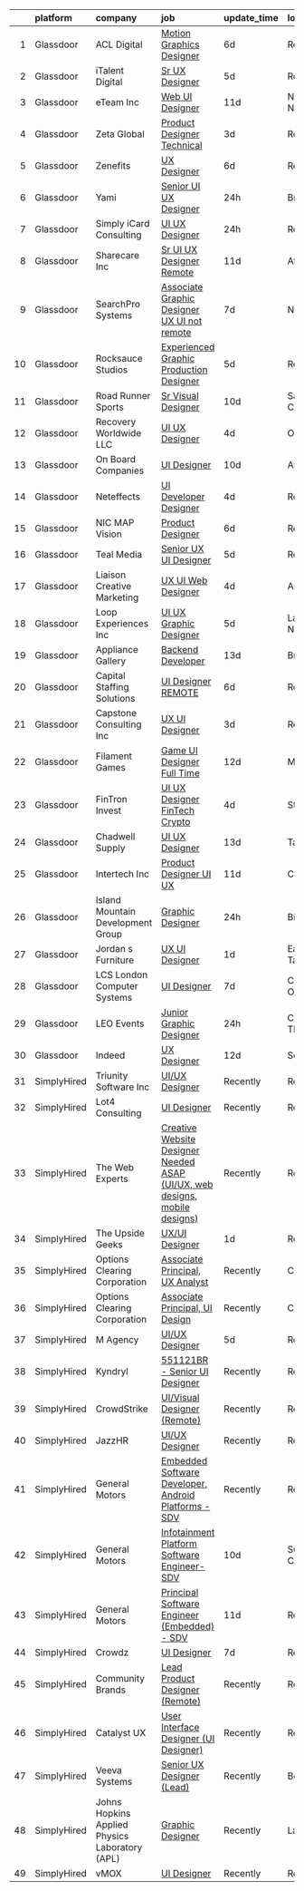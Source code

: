 

|    | platform    | company                                        | job                                                                                                                                                                                                                                                                                                                                                                                                                                                                                                                                                                                                                                                                                                                                                                                                                                                                                                                                                                                                                                                                                                                                                                                                                                                                                                                                                                                  | update_time   | location         |
|---:|:------------|:-----------------------------------------------|:-------------------------------------------------------------------------------------------------------------------------------------------------------------------------------------------------------------------------------------------------------------------------------------------------------------------------------------------------------------------------------------------------------------------------------------------------------------------------------------------------------------------------------------------------------------------------------------------------------------------------------------------------------------------------------------------------------------------------------------------------------------------------------------------------------------------------------------------------------------------------------------------------------------------------------------------------------------------------------------------------------------------------------------------------------------------------------------------------------------------------------------------------------------------------------------------------------------------------------------------------------------------------------------------------------------------------------------------------------------------------------------|:--------------|:-----------------|
|  1 | Glassdoor   | ACL Digital                                    | [Motion Graphics Designer](https://www.glassdoor.com/partner/jobListing.htm?pos=113&ao=1110586&s=58&guid=000001825d558790b3b451b1c546a2bb&src=GD_JOB_AD&t=SR&vt=w&ea=1&cs=1_567f3e0f&cb=1659423263026&jobListingId=1008030793461&cpc=9908D8D4413DBB8A&jrtk=3-0-1g9elb1tjkhpi801-1g9elb1u2im8o800-041d39cda1a5b432--6NYlbfkN0Aba5oU64R_O9Kj8y6RMdSSFXuPwn88DcWu9IRDlipDHjxHIIFB0atBqVJ04z1yB39EXaH3HfJd71xDSokcWTKmhcfxdbhRrzjNjs_IzDovLb9bsEsewfUfzaqhWbzToXK_90vEZ-34TCjbCctfbqdR3ugAMy21W9gB1cg5Q3DxaFfqvGujc1GFaoIRdc_9JLetw6da0Kj3rrBels5eX9Z2SUcY_kh7FbKJBLpIPPt3igUc_qV-w3Rhg339jBIgFjsgfa1ejLtLeL84Ubge8j0ywvvFlcD8xg1Jp2tsAcEf88A-qTyc7IvCqnzcthLnNH0iv93_Se_YBcb29wDRSWeeFoEYQBRZL0EVPYKrqSv4pwa5COOVWmKK_YJ_1rkOMsXKzFsCQNWHvVrccGv9zRSMxW6Hm0rz4q1HbCm1C1gquswf4aDNOgu60pQ4aciCh-BnTiVvgbrinDJnZ-W7VreXzCJzmgD54qnjKjF4BQDopieK0_1VDAdKlvtHC-TUGadV0ucQk2jhzg%3D%3D)                                                                                                                                                                                                                                                                                                                                                                                                                                                                                                      | 6d            | Remote           |
|  2 | Glassdoor   | iTalent Digital                                | [Sr  UX Designer](https://www.glassdoor.com/partner/jobListing.htm?pos=128&ao=1110586&s=58&guid=000001825d558790b3b451b1c546a2bb&src=GD_JOB_AD&t=SR&vt=w&ea=1&cs=1_079113b0&cb=1659423263028&jobListingId=1008033308291&cpc=334ABAF5D42DC775&jrtk=3-0-1g9elb1tjkhpi801-1g9elb1u2im8o800-636ba47d1905195e--6NYlbfkN0CeDSXwB7gU9Sbvj438_nxc8XYZ-GVbghdxoISwKgEPtArCJfTpwTaBrulYoaOhMc-7HhQPIwdkortNFVZa3Ak3WIUFU9uu2L7F6Edwwm1fx35GDgxQ0bBVEXUOti7xzOHf2wm8puwI-KlrsAg8g3DxkGu7eWtxJCgqibXpNe948IqLzk5XmeQzAqbeMFDnWfOR_74dUhvEs1rW908aAq2019v-SRvdlcNSymzxGPF7FaGrpaYpRdTTQD68w-TifuybAccHe8IZiGIIKol61Fv5Pi-HtO82sOe9qYcLvmkCLS3yQSe3kVoEncdEsQVLntl3n8dvgeEOI7lFy48VF3VYbV19Z_YHAQ_MRnCYH0bL5ZeZLRn_A-EPuPtolc_eVgao6O4H2DV6eWnIn_og-__C3QwE_B-iNkZC_pGeu_0XIgPsldj9QJzrzB_5AoR3T4jhWYWBRQX2zEbY-2libMVql4K9gDfZHRXwNTIMJ_N6TA%3D%3D)                                                                                                                                                                                                                                                                                                                                                                                                                                                                                                                                               | 5d            | Remote           |
|  3 | Glassdoor   | eTeam Inc                                      | [Web UI Designer](https://www.glassdoor.com/partner/jobListing.htm?pos=111&ao=1110586&s=58&guid=000001825d558790b3b451b1c546a2bb&src=GD_JOB_AD&t=SR&vt=w&ea=1&cs=1_aa963a22&cb=1659423263026&jobListingId=1008020023208&cpc=2CAED5C921A5F994&jrtk=3-0-1g9elb1tjkhpi801-1g9elb1u2im8o800-d507da8ce2d14b0f--6NYlbfkN0BrebvuryEatuNHUHZCAQUz0OnV0ltSPb-mADEOcHGVouHTChdV6l5pkFLEBsF1y4asfHrAXmwci0DSYwV7LC6i9HZjVrZrio0NR6_DNFW3m2zvz11CyJqzYtyZkGQGy3uLomb4EHs6_CLyiFD8urJ21zEmsyjRF5Ya1Kl_9YGyG1zuQ0mkwzLcar2GWunSFywhwlfHZ7oMb45f5VXB0kGbpNLczlqK3Ej1AdiQWM1pAHcW5CYZiROutOR98A1rASnCsTmVB_ecneJ7gqpZlMnleGYwNq1YYrx9__4gCbTcktCXK55PhKef-KfnJNQLS41Ufi05worKRemwUrexNI1yrJBHdpE_6SL4SEuLkxKHL3eax6y4YY1XJ8HvxqdzomzwAxS3z3kHeER_KyCJ4NsVueFNEIMgncOcHvwmh-oYwuvfezKUNxpDYGCSQbOkhzhBlMbYRDvqXmfQXYMbXLiie7UlWWxgiiJihELCGIQiFAQJWJvZpOP0bu-VoVTUJlI%3D)                                                                                                                                                                                                                                                                                                                                                                                                                                                                                                                             | 11d           | New York, NY     |
|  4 | Glassdoor   | Zeta Global                                    | [Product Designer  Technical ](https://www.glassdoor.com/partner/jobListing.htm?pos=107&ao=1110586&s=58&guid=000001825d558790b3b451b1c546a2bb&src=GD_JOB_AD&t=SR&vt=w&ea=1&cs=1_b8d6149b&cb=1659423263025&jobListingId=1008038044158&cpc=7F925F5888094D6A&jrtk=3-0-1g9elb1tjkhpi801-1g9elb1u2im8o800-4378a88fe1bb0b34--6NYlbfkN0ChX0hn41rI4BJW2eLG25ekWb2wyoNrLHBUGKKfGS0w51600yIpnyIs_Si3ShTTa48at2PxQ4laOgWwMvyoSyXsYnEFrB72XQlvVfwmdES7C3nh1SLOS7IPmISU83bnXZtuhCm2ZK-TwojLAFvxPJZc0L22qkh4o0k5MRKuiu_uqLAnigHSw87AZdmJ13bzflJhLqPwSaRHTpqMmkO2GK8rDMqwtaiHWzny4UPFrvwsUADm328pGfDmWVtdaklV-gLK73Q32J0s0ROaoEuj39DR56FeCtTV1SQKvyXVfRbzLeZtumq8Q1b1wTf-xSwOvF2iQ9kgNHNNLnTEoFaLV0vCZALPHoQaDpbXh6XWbZt297H4D8YNyC1t25UVTI02oea2B8H7Oh65xYBmUkjG29XqqrD-oCSkAxnhP3ibR_iwi9J6IiObP_6EFqbGVsr3CeDq-x7e9Q1TLGUkeSiuyGFai034tlGCxho45UJJ0XjnOE8bwY4L6mh6f-RMWuBi09tfM0GpUMuWqnoCpTVPfdXj)                                                                                                                                                                                                                                                                                                                                                                                                                                                                                              | 3d            | Remote           |
|  5 | Glassdoor   | Zenefits                                       | [UX Designer](https://www.glassdoor.com/partner/jobListing.htm?pos=125&ao=1110586&s=58&guid=000001825d558790b3b451b1c546a2bb&src=GD_JOB_AD&t=SR&vt=w&ea=1&cs=1_63b31011&cb=1659423263028&jobListingId=1008030476790&cpc=FA84DF7EA1EC2398&jrtk=3-0-1g9elb1tjkhpi801-1g9elb1u2im8o800-817899e02a15b526--6NYlbfkN0BP7N8pYsNWMWBMaWl8ZL7hgGB0AUGZOiHnEaoLHNDW9ROvVNa_h-O2VgHJxwiiK0EddK-2tsEn7g2Pl4FJZreyJaNuaWZKfgHyf8kZ17BjZKFvkiG0fHh_zd5iBX4nZP02WwC8DqDKxbPqXVxzLe1nTIUtK1upaDjoVAxCrLTmUJvCJwS70CQooV0a2rn2zlQlAbwax8tnSm7fy25-vUv_qbBWhpG8HzZj0Xumti12OS3egZNA4k8pnY9WTykhh1O76nZNrsp7XP1gJjvVyzEI0D906hwQC_vPx-b3KH0E63srCO6Bivq0xKh4wghhGCCN-vGHBenP_wI1dI4bP9KKIpc3s8r4IaX73vOEAfLkau6TRUIPoPU4rA0AdF6ENXKTqOGEdg8umJQ7kRDOTLfEtlqIZa10qTmsowOqU48YCrw-9E8Q0jLnsvDDE01YO-0pPD9wqduyzsxIRlJlklkQHk1Bsgj0m7o6O35JrtAIvVxiOHYWopQ_7RWg20C0vFE%3D)                                                                                                                                                                                                                                                                                                                                                                                                                                                                                                                                 | 6d            | Remote           |
|  6 | Glassdoor   | Yami                                           | [Senior UI UX Designer](https://www.glassdoor.com/partner/jobListing.htm?pos=110&ao=1110586&s=58&guid=000001825d558790b3b451b1c546a2bb&src=GD_JOB_AD&t=SR&vt=w&ea=1&cs=1_9b87a2c7&cb=1659423263026&jobListingId=1008045182428&cpc=70E6D4E49C80165A&jrtk=3-0-1g9elb1tjkhpi801-1g9elb1u2im8o800-c18558706cf5f0a8--6NYlbfkN0DsBOlmEAMqZtav1V1WKZO3RUElpafjggtWvxyDQ3xFSizXPSZQh0Wd-AqOWYRXIfB_xvAIPThy9iZI6UxY4C17BNtOHzLyCi7gfoi17eFyNWdD1JYNp8nEXhYmZJrGmwPkTwmVflYphZ8sqqkLqXWwTdlozxotirV25FD96cQJh1FCCMsgTWsNb8gJrJ9zDXy9Dt4Y4DABtE0KdHCVTQD7U3-W7TqgZUoMoyGQjgnlwiN1s0pGbzx9WjbmLz4VUwvNgw94blbYaOp58UxQdouWZ1hBw1T4PCNYVfZz1N0qHNp9EwB8IMD85KkZtkuV5wGhHA-ysoyiGKVNTfNEqechtR20R6VuLx_6heGo-qQe3wIcJ4SeG7UQm-1nzDGXoLdaaDaH6My7qTRaq19n50ciQhN0gShFYqf4TX2JKsW3f99oYTQj7snHZ3ujcikFJbsjuvW4YD9WzcIQGoeyafvnRRe7Y94P6wXbiNX7gLEVlHTO-PewgoCK95bbHJ60_Yb1QQuHSscCAg%3D%3D)                                                                                                                                                                                                                                                                                                                                                                                                                                                                                                         | 24h           | Brea, CA         |
|  7 | Glassdoor   | Simply iCard Consulting                        | [UI UX Designer](https://www.glassdoor.com/partner/jobListing.htm?pos=102&ao=1110586&s=58&guid=000001825d558790b3b451b1c546a2bb&src=GD_JOB_AD&t=SR&vt=w&ea=1&cs=1_3bfe3dae&cb=1659423263024&jobListingId=1008044527464&cpc=26740BCDE5E48596&jrtk=3-0-1g9elb1tjkhpi801-1g9elb1u2im8o800-649a066637c53f01--6NYlbfkN0CdcVd3SDA1nO7RkKTAACmPV4xEt72Vls8LI2dqcgyOeHqKNWGV1fQwKgXanyVhOmCirPZno03HQ2uK43gCW7yq7dDvRMJ14wH-q4o3go2SaAMFqrSw_UZjKoDzI-xpUh742aRxjFuY4frcoAphL2GBs4S1KaG_stReE6X1yF3zbBxms0hxLlx9vpAm7GqaR0p50-mDDtsGGUxDgt3jKiBXS1jbKmuG4izqBeVvezdaJxTNDV6nZV_AaWiAtEwwXmuhkj502yrmcs3Mr4Colx94Yd-u44sJFoCfvEmSJgceKCuAsD0J2UZToZCpyF2GWcVLJHUyNhEmZFoQhPxUITWV-iYIMHCFnuiRTU2hP72mZ8PA_f7VMWRa-ZKeNif0u8w2_nKXKXMOk0F-7uC4REFIgELBFZnxlzXOo_mkLP3A5dHqBz5BoOUXEIRz7SLIHrv64dMHGCZ6AS52CEWYzPn5YXkHGa3w9KuEY-KQ_-ruNCtMZUjunwvozr0A9zhQBLg%3D)                                                                                                                                                                                                                                                                                                                                                                                                                                                                                                                              | 24h           | Remote           |
|  8 | Glassdoor   | Sharecare Inc                                  | [Sr  UI UX Designer   Remote](https://www.glassdoor.com/partner/jobListing.htm?pos=121&ao=1110586&s=58&guid=000001825d558790b3b451b1c546a2bb&src=GD_JOB_AD&t=SR&vt=w&ea=1&cs=1_3ff4c729&cb=1659423263028&jobListingId=1008019944627&cpc=84DBBAA61F05C438&jrtk=3-0-1g9elb1tjkhpi801-1g9elb1u2im8o800-9c5f2bb863b20607--6NYlbfkN0CD1hBfWsBw5DM-YDGAaMep4uvZgqlruHo5sjceRFS_Kd4jXnpZREDJtd83C4OGlwRKyrTH7goPOO-O4-xf8fPSkzc9FsGROlbO6-EFoISCtotBulWkyd1gBEvcUVT_1PsGBqNHtr9kFGgx7dz2mAXT0UU1PFyVDP29zL4-m23oXi_DLuAWkUNcBjeQbyrdFD3kyktlTMMjhJ8RGovH-bA2FDKff7rv8dm6eUtWfQie5exF3EKrOkWTBqU0iQqexezUeZdjYa-iZ3i6pdKdUlSnhUcK_2i15Xe-JYqCnyL5I4ul8UXkbSvzsbagz5DeNVwyIHgQf0vhHm0HYYKNuEw2WT8RI-X2DrHt1KtG5lP8tn_HHSedxuoil4EcH2fH3Hsu7XG2iisvJfpqhZdM43O_W6Ji-6hq4mMB-3SKEluMMBxDKlGqQc1BEFLR5mJ-FJqbbepRzJJFktQ02zSp8DmHpwiZmZHPEly73N1Z_JfcqNGDzrcHQDdsw0vjKKNF-ct2CN32qcw2KWf3I0v_Fn1dPYXXIpI2m1Mu7hw3qMgmO6VnaLqAYJntv9cq429-GRHMu-TfCnA0lSG2UHnWdaqDfh-EU_TGmeuCcfZ6ats02g%3D%3D)                                                                                                                                                                                                                                                                                                                                                                                                   | 11d           | Atlanta, GA      |
|  9 | Glassdoor   | SearchPro Systems                              | [Associate Graphic Designer UX   UI  not remote ](https://www.glassdoor.com/partner/jobListing.htm?pos=101&ao=1110586&s=58&guid=000001825d558790b3b451b1c546a2bb&src=GD_JOB_AD&t=SR&vt=w&ea=1&cs=1_81f50ebc&cb=1659423263024&jobListingId=1008028720009&cpc=1DA97EEC6DEC5F4A&jrtk=3-0-1g9elb1tjkhpi801-1g9elb1u2im8o800-94a861cca04ca9d6--6NYlbfkN0BywnJtgUhyVrzYrR77rHNUdIT9u5yxXZbdgWBt5g5sCBSi88cBpHMe14fJxK9MYazYBjrgvfcBlD-oHDBtjJSvrxTKz4447gedthALRir3b8gluGe6vLqdyHcA7c_DKs0c7p7qtPj11iuNKqwMH5Q2N6GsagBD2wt4uaIWo2RCD5YKU8Cox8VFSrLJ7pmpD7eGc6WgHlk33L6ETPr1ogPRSdm-xjmVmcfmOD31gBmmVAM1eWnUX_uKNLelQ9QQ6W4cZyiSsd_-UEUuTaxzXqIQd1x5IwNzfji-pnExGxo8wDVCQIYtoFUSjxmAz02H1lavw5YbqaX1JgBT_pIFatV4ybJFPUxok8t9HHX-5oVtQ_j3HcJJc4YZxHYW3QofMuGG0W4MYeO10cF6X1UhzHl_amQCcqVPjYBS1KWpcm7e9KzId6ijpLXvEFhy1cc5qovY5P0SGbgmDHDlVisf6CSJ8Aa5XwtGwp6cD-TFxqERfA9G3DVvpx-Qegd__gBaSVuipA9uqH8jTVxKxDVE89bfnkWn4iidjfY%3D)                                                                                                                                                                                                                                                                                                                                                                                                                                                             | 7d            | Nashua, NH       |
| 10 | Glassdoor   | Rocksauce Studios                              | [Experienced Graphic   Production Designer](https://www.glassdoor.com/partner/jobListing.htm?pos=119&ao=1110586&s=58&guid=000001825d558790b3b451b1c546a2bb&src=GD_JOB_AD&t=SR&vt=w&ea=1&cs=1_333c4472&cb=1659423263027&jobListingId=1008033520463&cpc=B101C867B3EF2D75&jrtk=3-0-1g9elb1tjkhpi801-1g9elb1u2im8o800-1efa8155e4fb7b2c--6NYlbfkN0DukAwDndutArnS8OT3znlJ-TW2KpK_7rZjO0LfXc6UVBiO-8LSPHd95fxw9EE9dqLQUN4La8Iz2lxiLZTyACaQzmvMgZnLmiiD4ovpuApu50jSRvdiNNOTgCcnHojQFB59xjwSAnCtH0Xb8I7jQuQeA6k0kIon-6YO4_kxONUogjdzD6GeNT9kA1w1QNPpPx4kTds1VCiyI69mrxCiOWBMOPfKySE-XQF0WGA7lXw9TkST3E_X6k9wWsqFBgVa09DdU6KYgpMOOSpIWj9SpKTyGE-M3bbyocpiMVNWKIH6wlFF0yOYU9wJILHYvJrUrMqFNzr13RzhRfVZcPngRNY391MVolRrqWgb39gZX00OOfjcSfmHCl-RKj_1XhKe43edP_Y8YkYwJ6_YTDw6Js7pJYc-IQW3yaF8uZuvJm7hiPvdZMJP1dgh7eGRw2l_k5zDklJBdJWrgUmpGfpqpdK_gDlBo0oOIyNDhCvo28yhPDpg-wM5ruoJW_5nBS2VsybGTfJfDyn0jD5Cjjwa6q1T)                                                                                                                                                                                                                                                                                                                                                                                                                                                                                 | 5d            | Remote           |
| 11 | Glassdoor   | Road Runner Sports                             | [Sr  Visual Designer](https://www.glassdoor.com/partner/jobListing.htm?pos=104&ao=1110586&s=58&guid=000001825d558790b3b451b1c546a2bb&src=GD_JOB_AD&t=SR&vt=w&ea=1&cs=1_42286493&cb=1659423263025&jobListingId=1008024067453&cpc=9BE7264F9E667C9B&jrtk=3-0-1g9elb1tjkhpi801-1g9elb1u2im8o800-11e68d3c290b0e17--6NYlbfkN0Af0-6QGT52Q3BeENmNy1KbEecsLE0P6GIPCtW8JdT2GAzut0kuldnpT6AqhdZ88uS5Domz7Kn2J4P4MROFdj2OwiRfaJ4LKh__5m9F4Qk6MTqw-Y8DmbbattLic22hQ3tRijKFjgP3y7iAcyp-yyu1r7feCEfZb90QtD_yBpDOrGlwPg6QDq8iEyYqt0EmdbowzQ-cx9Gs7fu0k75hEtBI2TYbvzDCtAUSbJ5taLm2e2cboQadBYD8ry9p1TFAhgcjwBJsnJaSJtilyDl7tUHfGYGnu3mBLIAXfyquooQPz3UCT3G-lzKB9ImIKiocCvUwU6WQzD8Pq2G8Xg5tRTKaVsHFvV_EYdGu65fI4o1P7yiVg-u-AohoXDsSyoYfMFMAwJnUjM0A5edfXBdB_MtXL8v40B0Y-rv1KI-MMX_CCyzVKeXISlqhxvbpy_LplYU2cSwf-fP0Jzt9CiWjdQSfNxhbDnDnjRuBHAms2St7ogxWTBfb-yVH1aSHJZNpsGM%3D)                                                                                                                                                                                                                                                                                                                                                                                                                                                                                                                         | 10d           | San Diego, CA    |
| 12 | Glassdoor   | Recovery Worldwide LLC                         | [UI UX Designer](https://www.glassdoor.com/partner/jobListing.htm?pos=122&ao=1110586&s=58&guid=000001825d558790b3b451b1c546a2bb&src=GD_JOB_AD&t=SR&vt=w&ea=1&cs=1_712cd8a1&cb=1659423263028&jobListingId=1008035610100&cpc=9DC6E4D8324653EE&jrtk=3-0-1g9elb1tjkhpi801-1g9elb1u2im8o800-d31d8985b4c033cf--6NYlbfkN0BDkNuU8b5rlCxw4SRitkilEkBrYaZkLJqE-OhKI3UllqNI1NX18fok1ht08sqPq6g1PXZEblwAzm0p2NzBinWe-6P4DWoPp1dNNvu_7c51EBgTsM6oMYfbahKmWweRJIxCBQ8ayWUfQGyO-9FBxwaCIMaXHzVS6go7Ur80wwJi7BIpH-oWsyb-aNvyCeLviGOb3eIxSig8BAlOi2BvMK9N6695AwL_uYxbRTbOdr2oT7Jsk9E4fpQi5BFfvLqfE-j22lD-Pa-7JLO_XVCFuOnzs93cZXGWOnmvwOsd5ZJUHCmUFdcucvxI_QWcF3GM0q8kePAeLUfrYO6KhPePGkIif20G8nN4ONrYtypIgp3pBVrXJ3GyS5GdTpJyuWqIECP6XcIxcxghgNQh7qQEicGa8pey7tH0mLz8rKAgr6nDWfdhY6ANV0hGABIbLT63Zladts9d_CJmZvXvdQnTPDQET64eRp3xckB7K4YPz9WeszJv33fjDkZ-)                                                                                                                                                                                                                                                                                                                                                                                                                                                                                                                                            | 4d            | Orlando, FL      |
| 13 | Glassdoor   | On Board Companies                             | [UI Designer](https://www.glassdoor.com/partner/jobListing.htm?pos=129&ao=1110586&s=58&guid=000001825d558790b3b451b1c546a2bb&src=GD_JOB_AD&t=SR&vt=w&ea=1&cs=1_0fa66cf1&cb=1659423263028&jobListingId=1008023615622&cpc=3DB599BF2F4828F0&jrtk=3-0-1g9elb1tjkhpi801-1g9elb1u2im8o800-d1dcd01694e7ece7--6NYlbfkN0BwmVxVIPFI6jVVTU-wKul8v4wplmAs_8WNhyHQXkJf7POcEa1wpYwrJaaF-yxA_r2X6cPdsArtKi9BrAkURJcv1C4efDK0rOiEc-zlstZfNLodyKYWOGNDN4bA7ELLlVr7dZKjMijhadFr25t5F9fbu-TP0v1062xCkU2bDjV3X2GlTvGCVAWTWp8nW1jbEjpA46rrGlyYkIhLOsUyWZW-s0X2wPxhRjTBnYWfyvWykG_8ob3Y1efQHySEeBYD23aFLWNq7hhFVuHwA2wU_tlZRfwoaxI4b9MJ9XgbKSGgR07J3-V3Gd4W4uasgY4DKyR2niU59ooOtZFaBAbr7O_wqJ3LyvcKeXMiarP-MDETbTURhwXmRLIwWEDhat7iQw61jbAQV_hR_xCXeryEUcqZJydxDnf2FWnwn-pl9slcU70o5Ueedl8eCXBfCZ6CMnROrOuIx41iaLDcFs0MESAcdFQM9yg4h1YMj7b63Utm5gxx7NdZAboJYeC0dgNH7cwIwSKM8UjN9GvnXwgvhva5D_eB_2ywczvRR0FJ1FZKfYxkEYQyhStyV40rxsmXh0A2jM9NRYnGcNOPwO5MB9W_gv48pASzSoA8ksn5Eul3DSXsR14EmrJfd5YhvZjqCgMHfrV5f8Z2k8GeIhaaqfEBmZr3Ayza1K11gI4hWAHbSXu2au1JwXO3_mlt3xGU5cQ5TxjDn7lb7JIO5DS-SEfkSCtsGUWJ4HAeca02yAnE3t5gAidICvwiqRPwbi-bX1919r6OB2q4Rh9vtfUHAhMRxs1SBxkoNfyfqxQ-i_pDtdLML8tF3QZv1MiB0wn-UwQ4C6fFOWAY6DRTCIIZm9cefCyEChWX4U85WyaPlWn1aL4Dv9e3JNh2sC8MmCbnCmZq4bWARGlS6aC3ahpPOjE7BsYXOwKkB641R5ohUK5S7FbTvFHLDddTqVL7sO2kzLWDdhHYSulmBZeqV4qO3pMsfhVsgXG26bAFDQr4sF2yUThTjAF-RJaSUsbe98fK1P4%3D) | 10d           | Anoka, MN        |
| 14 | Glassdoor   | Neteffects                                     | [UI Developer Designer](https://www.glassdoor.com/partner/jobListing.htm?pos=109&ao=1110586&s=58&guid=000001825d558790b3b451b1c546a2bb&src=GD_JOB_AD&t=SR&vt=w&ea=1&cs=1_a78d5bb9&cb=1659423263026&jobListingId=1008035815652&cpc=654405A9B1E0A9F5&jrtk=3-0-1g9elb1tjkhpi801-1g9elb1u2im8o800-20f55369306aed9b--6NYlbfkN0DkPptDrJXidHbiX_cAZqY1TBO6BcohTQUDFYyXRozAXCnWqtX7QyrzcYv9EndguHV_IYNUs5ck1ZNkV2z6i7iiuV4OTGKyI1osLRjBbT2zRg4N75k-chFUjmQzO5tawvSTDDEFL-1qL0mLp-23FXEbeegyyD85pNTeJpus-BFdAfUuFZdR2HcO4ROzt9wEwVjQbO5jT8VwvVsdysf2eFUjlYmoKpKEItKFGd8_VIT6Rz6LYo9kL2xombOraxZaXhWsF22--4XafeDc7_WZGzy-h4sE-TYtiQ4caBpSemtTXLVt-cORvLebrwEUHn6Z0I9aRrBZqtr-ZwvVYb1L69SEq7B0WNV-YnXFUZYiK-zbV7GUD6sjPhVUjJf4oqSqOSCn_dbojyqKDHmHYOhGCIkeMkdTXiCeYWZX4sekFFbLoFB8w5pUmgZeFmkOri_9e9vHz3pIf_W9MXzAad-qjCpd70QPoUwqvRSxgJpM2flrrBcMHpVkkC2pBRVk5dKMdjf0XpNU9lTzaw%3D%3D)                                                                                                                                                                                                                                                                                                                                                                                                                                                                                                         | 4d            | Remote           |
| 15 | Glassdoor   | NIC MAP Vision                                 | [Product Designer](https://www.glassdoor.com/partner/jobListing.htm?pos=114&ao=1110586&s=58&guid=000001825d558790b3b451b1c546a2bb&src=GD_JOB_AD&t=SR&vt=w&cs=1_e6c27061&cb=1659423263026&jobListingId=1008030867814&cpc=47CFDC01B3F81FAC&jrtk=3-0-1g9elb1tjkhpi801-1g9elb1u2im8o800-60d9eec4c2205df8--6NYlbfkN0AtsoojotSgbIPhmq4zAQgMxAsohilgvjj0WpDAr-D6-AN6xsHP4aec7gX_7i4O97P3euTb_mLS8EUjoViJCSDtRmeG4FYVXE0XYZobGSwhO6ncyfoaangJZqhXvNaJS6aC5NqmmPwJE0D8kR8HMLaUlxRM5YxzX2UJqgW3lwv5sCS5HadJjfdx63sk4VwrECSCnNwruDBtkiWRqqNd50gVPVWObUSb8ssVq-AeqUAbMfBpFrFMj4RfQDIIvwIRw_9mEt-ECEmkZTQRP6nmyC5N2DFgko5zyThuIquaMCGe-k-ZatRqwoxknvW6whVi9d3qrqzYV3c30gEFowe_oij0gP_mt0JjfvmWIubKLCRTPwKb0i_x1XHLze6N6XQ4rUAKyxmqhNXrvdzWzb93KRioYtZZjXkUhw69ZfgNWtUFtSqkDBmaal54aqwEMEtAGjQMvJRrsGRjSiCZiVWJANWPi8Gh2rZmIZ26udiZNem9bRowKXfTAUkwBMqOVB3C6F5snIQUFTrrQPc-BbipHDpq_izKhro3neym4lsAk44KIw%3D%3D)                                                                                                                                                                                                                                                                                                                                                                                                                                                                                   | 6d            | Remote           |
| 16 | Glassdoor   | Teal Media                                     | [Senior UX UI Designer](https://www.glassdoor.com/partner/jobListing.htm?pos=116&ao=1110586&s=58&guid=000001825d558790b3b451b1c546a2bb&src=GD_JOB_AD&t=SR&vt=w&ea=1&cs=1_b89b4ee3&cb=1659423263027&jobListingId=1008034205239&cpc=F4EED0218A761C36&jrtk=3-0-1g9elb1tjkhpi801-1g9elb1u2im8o800-cc4dcccb2709841a--6NYlbfkN0CtoeRtagomAT2JEB0rPmXxWxZuy07FcrbwMayxAi8fiK9G27nXMfnxyjcHhzI-RVvPWWFnszULFj-1xjhhBRaRWZk3pxy9NNprN6Q1ZBShmS4onhZFgXyFWmr5x5vZ5u43-9CCeRy8zEel8bmbuJGlxYxsNYSMA9RkWHsUVXVAYYr9SB71EMnzNZSZ9V0SDU1BopRXdh3FU24Na9dPSL5kkskpLBgVchdcTiZYoyv9KGIlrpM210kVj15nXymnU9OETcX4rgEy-Fvy3QSNmarzWIKx9jjnA7WyvToxDJpqWa8GrUJPgJhIw8bW_lE4Ja1-NLUvoZzKxkVU4ahZ22kACvIq7fCm9IkGCiaKFyOxSq6S62IlZndpFirGzYnN1-BmDl_yiD4kv-UTS06dgAtCcjr6La2-DzxzfVuuUcX6j8iKP6VEwLOLfcU-dCyM5NjDUQiqsULZLAPEaRXnL0_acttzmsc-dEYqezvSFeH6MJthTa2Qd2l_ZsW_mYuMb7cj9d7JnijABRMfZq0_xhZt)                                                                                                                                                                                                                                                                                                                                                                                                                                                                                                     | 5d            | Remote           |
| 17 | Glassdoor   | Liaison Creative   Marketing                   | [UX UI Web Designer](https://www.glassdoor.com/partner/jobListing.htm?pos=126&ao=1110586&s=58&guid=000001825d558790b3b451b1c546a2bb&src=GD_JOB_AD&t=SR&vt=w&cs=1_e5080f6d&cb=1659423263028&jobListingId=1008035931843&cpc=1160948BCBA38B5B&jrtk=3-0-1g9elb1tjkhpi801-1g9elb1u2im8o800-faba308dbbd1223b--6NYlbfkN0Avk85b-YPEI5UMG_dNRGM_jE8ITbRwotNFgB1ePgli65ae474aWpvF9c_Me_6whaWwkJxel_akVrMiGbCUM3tE9kxR0LC7cmJ2k5NzgZyHavvsoHzHNkwJoHHCz-Iv5v4nH66pmhGwuzEWuWe0h-yxGUmwMDVY9UNfOf0XcouRP8mCD6KPaFphQMiMcBnFyhogTa9yq19VrdhRypyE6hXWFbFIGiDwTOpkPYeC5BLiVHf1ifjY2cwihInGd0rTMbY8AC-iNFd6ogkO-N1bCREYCxAUmQiPlSxZOzwW5jT3gkhH4tUWAVYXwgOKx00JG4on8cJJjTRxJYQRZ6FSg-R-NYOkzWd6M0cXp4wVJ-PGxFQC1NpqoF0Ewb1o7gZEoHKCL-67YbLPW_cn3zsNYVcpfEHyPOmRHFaYQ_SezAg6l6MERPX8M0PA1Y-15640wgBJd6mvhmtmmyAcTBmKrW0n)                                                                                                                                                                                                                                                                                                                                                                                                                                                                                                                                                                             | 4d            | Austin, TX       |
| 18 | Glassdoor   | Loop Experiences  Inc                          | [UI UX Graphic Designer](https://www.glassdoor.com/partner/jobListing.htm?pos=115&ao=1110586&s=58&guid=000001825d558790b3b451b1c546a2bb&src=GD_JOB_AD&t=SR&vt=w&ea=1&cs=1_b6bce49d&cb=1659423263027&jobListingId=1008033173709&cpc=9952A63AB06E78AD&jrtk=3-0-1g9elb1tjkhpi801-1g9elb1u2im8o800-25fa6272e3e2065b--6NYlbfkN0Da09pRHhP-IBcL4Blkn8Wer1EyziNefckN5gi0EMJR5BZi3I2QCxz5FZEHZYBbKwLbrTG0AQHFsTjGIPhDUYFmM27wUE4L54_mYTlwZMbYKKITpFLP8xQD5GFCI2PLgeoQsIju6zabCUk79bq9w6Ui5Pq_rHsLL-yhJAVBqblzbB2icTPeafGAzW65046pzQkGTrI5dU5h5-wIlRFoVtRQnPGx9PUVzmnM0pQiP0HJG36M36f42MGVkMrKVt_QJSF5x7n1vDS5jem9p2F6rrWFDcP0iU-s-pPJzD7jWKdzleF2P_FP_fsMO5y68jIFP2rKMd_nDijLHzHH6Z5-7z6atV7JI4hPY_5RxRnCf6ZR66JWIQnrcWrV6xTNb2pwoRUibXyJMvTu2iJOGws5xmS05jVHyxuu1zd5nquqPC8q4KTIFCuPsMi5wVfkzaz9ceShKRwyXVKGLvhxbisl5XzmSacTXdF0ktB82BRWjEqka76AjTKNYNkRM7oEho-Ngo2YT49VTX0Dsg%3D%3D)                                                                                                                                                                                                                                                                                                                                                                                                                                                                                                        | 5d            | Las Vegas, NV    |
| 19 | Glassdoor   | Appliance Gallery                              | [Backend Developer](https://www.glassdoor.com/partner/jobListing.htm?pos=118&ao=1110586&s=58&guid=000001825d558790b3b451b1c546a2bb&src=GD_JOB_AD&t=SR&vt=w&ea=1&cs=1_de06f4a8&cb=1659423263027&jobListingId=1008015204321&cpc=7E69D0A57279CD4B&jrtk=3-0-1g9elb1tjkhpi801-1g9elb1u2im8o800-04df99de1115416d--6NYlbfkN0B7asqLSFTVh84QNhoMZnykEkqd3VzFRgpMd30Tm6Y5VAR0GYQIAhTEALcfM-Zhn9fD8bVtsauWf2bJC5qsUBNxWxzwk8a96xOOKY9-19yMMvHkehMIdjOaJoNB6m7LaeaQjQKxJYW3mWfW01ShS2-S48z205dlIMX1ezKrikYn70SO6_3EOjciYZ08OXw4R_-fwIsUrTYT2viYxPuJUwLKOA0iQRpOd_bu_oANcI1tTHqvYA8R_QdkcbEeRzmWa7JqS9mpW2ky9l5DWvuPZoQb_5FA2BtMUuKVW1Oe9y4T100-1O5QDsmZ5792-YgtXnA9NNpsdDbiMOzXG2q-STxa2Dl5O41czd0dg0NUYxaNkRrqehlhN0KX2e2dYYDXc9_LEMnHjsqADQ4GDMBOnu5oGKS7xBESLGmjtl20RgXtFuH3b6M0xnnpS9EO9wUiLEudmeboAVNO3-Zup5j_--7_v1NMPbehGCh6p05xNyXDtQ_aPknQJiWzM3_jvXnGGRw%3D)                                                                                                                                                                                                                                                                                                                                                                                                                                                                                                                           | 13d           | Brooklyn, NY     |
| 20 | Glassdoor   | Capital Staffing Solutions                     | [UI Designer  REMOTE](https://www.glassdoor.com/partner/jobListing.htm?pos=112&ao=1110586&s=58&guid=000001825d558790b3b451b1c546a2bb&src=GD_JOB_AD&t=SR&vt=w&ea=1&cs=1_87ac8a21&cb=1659423263026&jobListingId=1008030359385&cpc=8795CF9063CD573D&jrtk=3-0-1g9elb1tjkhpi801-1g9elb1u2im8o800-3e375c9e65754d9f--6NYlbfkN0AHXq2vAVwR3IH7wgnTMdWCa3HguypIXx0DFudX-u0zu6XSU0N9gDGCMsnO9yvyAfMIOa3KxNJ-gVjMfS43wkLADmMvlGaeinYJekRDdcedrnXmoxXrFq3wc4QFUjZQtoGVJoVLx5odlqVjiKjLRFAPpFqc7vzdulTt97qFA2kcnEJdnZGQ82rT8P6KkIHSl2cq7YU-MM9glb5A-vc0a47EDZ-P2bMC2YRTyqAl2YaeGiKAoLVsUROhuYesllu_RM4CZ5Eh86fVP69WIDBioS8OsRocp6h-rXLv1V1Axy2zXRwdrTYzdc-tfh7TC5Np0t_LAWuJ_dPkv7RmX8_-CN2gVsyj0RECnomE8_7lAqv6-u_8V-cq80CQXZxqH-uPIQxQQB7ilthyPVkMe5STOAQcexTKHH7_Sci-zwv4kx7qpT1ve4maMQdESK4671v7uyFYWAxo1B_wivzO8bLA0weQITezzquKZ4GMXSNvg5NaJt-DH7ZJQocBSWzpCeZK6lg%3D)                                                                                                                                                                                                                                                                                                                                                                                                                                                                                                                         | 6d            | Remote           |
| 21 | Glassdoor   | Capstone Consulting Inc                        | [UX UI Designer](https://www.glassdoor.com/partner/jobListing.htm?pos=108&ao=1110586&s=58&guid=000001825d558790b3b451b1c546a2bb&src=GD_JOB_AD&t=SR&vt=w&ea=1&cs=1_d721eb31&cb=1659423263025&jobListingId=1008038023907&cpc=3164FDD6030E246B&jrtk=3-0-1g9elb1tjkhpi801-1g9elb1u2im8o800-af061ea4a5cfc7b6--6NYlbfkN0B96V2X-ktcizmBETSpagECMuEmqz18d3bUfhM7kAXLffEXIEXFlRommVREmklqT0anZiBABEpXDNg3k9unyGK1ffV2YTkEWnCH4PrhuVsEdUG8WAGdHXvJhRiTukQ_sg1Aq7yQttyJVRn-YytSIbCZv_8IzO-XH5oy1KXeU3pHyBx37dGttXdNWWx-fQNHXJ8BoBhGgJtJmh4HCJ_yr6FGOv6JA6LqHE7WU20jJpPOAGC1Js7eipEnzLz3mUmPkNIYppbiKGlH670HJ8QXt2-cmAhM41ZdWLKwJALUcHNBVK2ZyDmq-BMr4tYR1DRWUnP_egn-WdnlVVEi3YO64ne_PBioePBcfnMo8Z2khiU2LS5eUES9RI_-XYB-qLnCvVj2E7ijLVY8dRlq03QJD6o1LNyFUFi3bDlFms-gnMXP8NVP2IGNFhUwXZTQVs2XpXa8rYLr-tasncvu7QUYrDODGopfbyLW_Qazh8jwMWxd_j3bNWzo5W6zl5XxtCToLnMmMm5nkog1zg%3D%3D)                                                                                                                                                                                                                                                                                                                                                                                                                                                                                                                | 3d            | Remote           |
| 22 | Glassdoor   | Filament Games                                 | [Game UI Designer   Full Time](https://www.glassdoor.com/partner/jobListing.htm?pos=123&ao=1110586&s=58&guid=000001825d558790b3b451b1c546a2bb&src=GD_JOB_AD&t=SR&vt=w&ea=1&cs=1_1e7e77c0&cb=1659423263028&jobListingId=1008017799988&cpc=723ADC3DFE402989&jrtk=3-0-1g9elb1tjkhpi801-1g9elb1u2im8o800-babfa86df1ca163e--6NYlbfkN0CIHMGocNKd5hoXLwwKXhS247lQakt22NtwViB8HW65UO_fRUkh-j7Og1M8k5VNV9q6NgLVBDicBpY-Kjm8cnHWXxdp22WXL9lCq6CSeosiBl0w8kieGO7IwDwwglgbIi8o3iiRkwqjwrJr_kGIrgqV4YusTGa8nEs0rUZ7d0pGngEiQrGcVgMD8RTFiFd6Aswiasy1t8YiN6QJki4i0_lBivcPSK5sioW_6dq62zgtaFXzB3a1L4aoBm3tuetlRXnsnbF1GhWubcY9PHPKVzhqTZNcrz66GNUrBFp_78sKJI2V8oKbuMvyNfOyAorv98MQnpkHLe6xC3Yt514XOmC9fYd0dHqiuUO_J5Iw517MLhb93t1GqPfbHJoF4605_16Y6JJqXQDeBkHMKMtWuelde4NbXTt1wnlzhmdp2UtxRNw-qYzmYV5BG7PylHA0YyY%3D)                                                                                                                                                                                                                                                                                                                                                                                                                                                                                                                                                                                | 12d           | Madison, WI      |
| 23 | Glassdoor   | FinTron Invest                                 | [UI UX Designer  FinTech   Crypto ](https://www.glassdoor.com/partner/jobListing.htm?pos=103&ao=1110586&s=58&guid=000001825d558790b3b451b1c546a2bb&src=GD_JOB_AD&t=SR&vt=w&ea=1&cs=1_96731dfc&cb=1659423263025&jobListingId=1008035397123&cpc=E04C949A9101C6A2&jrtk=3-0-1g9elb1tjkhpi801-1g9elb1u2im8o800-6802b5d64e525bbc--6NYlbfkN0AhqkIh6wdXYxVM14U6ARyGXxwtN_cJbuE1cVSFmw39Be1n4tEVjKCkfeX9TIYgF7NUesEQoZFKEHbKJbX5PPhN0U0vrWJNIcN3WgCtLbEuca-08Ds0BVm21lJaJFa8tjb7lMFUIc5mT9z71C_5BAJw8ZeLbrN1J3O7SVMXKZoeuFL-Zo-nMtFad96BR6xjqImWndbZhhMLGSA6eeAz-wP82nmSx1CiYS0QNfx7s07EGkUP3NqvK-vYcZC8hAgZZv6ZS5XnKg9_8hQ7oDFuS4N7IaPK1yP4k5Clf5Ml17MPqH0wJs0-M1EcN2ybXPpiPrtMVr5_898ijIDECv8TF7aO4fBklMMlsL7DZRWttVX8CZ2f2LjLLnhDKV3mZdp4lq4A6MYZcyFpA-DtG_s8etJU0X-m0bcWP1qpWVmss6sE9E5Eu1GggS1PS0Fw48qhk3r5VDgac1AvcHPFxvoSGGk2dOnOz1Dfb6QCUpz2e4wNFBD23rqD-000owoWjgBxHDpj0QRiKpxOHA%3D%3D)                                                                                                                                                                                                                                                                                                                                                                                                                                                                                             | 4d            | Stamford, CT     |
| 24 | Glassdoor   | Chadwell Supply                                | [UI UX Designer](https://www.glassdoor.com/partner/jobListing.htm?pos=124&ao=1110586&s=58&guid=000001825d558790b3b451b1c546a2bb&src=GD_JOB_AD&t=SR&vt=w&ea=1&cs=1_7bfd5a19&cb=1659423263028&jobListingId=1008014798439&cpc=FA84DF7EA1EC2398&jrtk=3-0-1g9elb1tjkhpi801-1g9elb1u2im8o800-479c3b018e447dec--6NYlbfkN0A7hBXzsdRqctFxVR-nR18ETFWiF-Vc9YCzVbdqLfWy5onrdVgeVLDCsCLDSYYzjsfNt9xg22x6aincBEzOn-faSrfJJdbR8K6AuYKRiMlrLejm86sIRO6j8FJOLvmFvHdp_JOqk1PtfYimEHXybERsYy8YD8Id8e9ziW6CtVTMG2eqiWLkW53aKKuiXGryoj6cd2559VSQZKKg4gjosQaugFWuJtkyWld3zAgKpQe-UWEycdBvwh45qZG1-tjSnlN0LtbJ6OaULn0YUCyTHT_ChqyHX8wIw63-bgT2dSDDrR8TyREU9X_izawYmMFZKrxDHm4IFpDDwXhOtMhIgMmtce8vCth7xmJAbxCVsr9UD6YZiBy3o0XV3fuuNz5UUqs2oHKUgCQdM5jsBGu4flcewI-7CDcQq89mGK6C9vVmC_hQE8p4rl8XehAv73yeczZpS6ZH4FdE2P36Z4pKkkzkXvp0f5HBW1pXBaDT-nK5x5uTF27zaBxCIJGqvHcWr1RYyhGN0r9x9J_A9JaO8ChI)                                                                                                                                                                                                                                                                                                                                                                                                                                                                                                            | 13d           | Tampa, FL        |
| 25 | Glassdoor   | Intertech  Inc                                 | [Product Designer  UI UX ](https://www.glassdoor.com/partner/jobListing.htm?pos=130&ao=1110586&s=58&guid=000001825d558790b3b451b1c546a2bb&src=GD_JOB_AD&t=SR&vt=w&ea=1&cs=1_716a0f52&cb=1659423263028&jobListingId=1008021118094&cpc=D2F1DE17EE1F43B9&jrtk=3-0-1g9elb1tjkhpi801-1g9elb1u2im8o800-1cbda69c5daf3734--6NYlbfkN0DPtnWd5c3HSXcHE7Q9oJFHp5RQto9btUDg0qVxvc0iqj-fTOFvfyy1ASDi6wx1MLTyrURXlluCCa28stTLHDHTlxoKDnYfUQA1gF1e5BI7fE9zduAah0IeSBdraPDlkVJWbLdLfLknOVwWr5Dm9ycByhgi88hC_PeLLGZWNSnJ7PntAt3oIobZXVWnXSUmljnGlp1kA7kjoISqd7yoWsHM9WSxUBC9xRjHaTzoNKr5zt2aRR7tKomDG-2kBqMB_qlek0kmQxYBo-hN3GvQ1_0pqO07QO6EZr2nvtqfK_8OQCWGIEYORA0Sf9FehVPXQShrwDuUm3TrlDJZ3cUThjdR1LBdjMwz6Lw1shdSRzT6-zTuRRiS2I6YkWk0xj6r3xvCsdC_Wd96DO3KIuE-GLjDnW6uFGCPsmEUELH6o5KWR3ZQ_8Os0wG2_Cx-Mk7NWrkz9WJbQSzCXJVpiaCgBZyAWslRFvmDCHiCfqpGQNZmaztx0yhR2lvMkbSnW4tzJROH6oyWZapk0PW6nOYzRpW2dNkzdr6a2a6KaekU_UDQEs3oNewHGz_eDdrkleS-ED1Tk1EOdQEqlw%3D%3D)                                                                                                                                                                                                                                                                                                                                                                                                                                      | 11d           | California       |
| 26 | Glassdoor   | Island Mountain Development Group              | [Graphic Designer](https://www.glassdoor.com/partner/jobListing.htm?pos=105&ao=1110586&s=58&guid=000001825d558790b3b451b1c546a2bb&src=GD_JOB_AD&t=SR&vt=w&ea=1&cs=1_0e15e908&cb=1659423263025&jobListingId=1008044521756&cpc=151E51E148764572&jrtk=3-0-1g9elb1tjkhpi801-1g9elb1u2im8o800-2f5846a8b88465d8--6NYlbfkN0A4hgeKHdLyHgzaskNEvl2xXMVaueUT71iJOYpLYISQUNEgeXQU2XwMzNAZ8LN3760r3mQR4pmh9tWtgLu8249AYoStM87j_fYKWaFN8cYhI17ZaCqRrqysTqBlvXPZ1n4Y1c8s3g1h0Snj0GqlaR8KfNofuQQBFmQ7ivbtnfP_RImW2yAjkxijmwWM0gyQ0XNxdR8xWUc1vgKCKEkN5xJwHkRMZRLg_C7v3BmvdCzJ8Z-Zmmpd50tEd-9xFtIHDKW6EOBAddLwv48yK-xL5tUic_dAb0sih0SV49Pe2aFa-sOTzj7EzxFJAKFHv3DV_mQZLd-BhFOdXUmdKN5mbMwUbsO_ySC7d--GIjZ4-rtnmtUleUVOOhROWiPE0lOsAVdVJDNyrryqfFxDLZpd98y462RrGE_-B0-w7BPh4w37E0O7WA6DTfX1a0GbVU6Z0RrRRhQJBs2NEuLuHEZLdu4hgJR4rTy5fE8dMS3rGJU2InxNHR0bHGDrztpzABY7tM4yUEO5f9nd0A%3D%3D)                                                                                                                                                                                                                                                                                                                                                                                                                                                                                                              | 24h           | Billings, MT     |
| 27 | Glassdoor   | Jordan s Furniture                             | [UX UI Designer](https://www.glassdoor.com/partner/jobListing.htm?pos=120&ao=1110586&s=58&guid=000001825d558790b3b451b1c546a2bb&src=GD_JOB_AD&t=SR&vt=w&cs=1_ae7bead3&cb=1659423263027&jobListingId=1008042748995&cpc=155EB9D5185558AF&jrtk=3-0-1g9elb1tjkhpi801-1g9elb1u2im8o800-0027da30c5ae9aa9--6NYlbfkN0CtfBLOeqOWlQtoVzcQWVpNCgwImBPjaGBakKLdNKYfci969u7KqqZboeN7WsUFB8h-1d0sor0wg79JOl_b71NqrDrOD9D9Gj_wb2u621tFHDTbGx4W9DQPukz0WgCYUq5BCfrUeKs109lGX4_oKtbRW_41-BR4buGmkUt_TwcxUW0Wt4n22jr84WtCZMNtlfuN1WWb6mTrP_EW5vuStmmIZQmYgAZBmgZ9dr5lXOtUDwVuFJdKGN02eR8lqLsCqiKnJn1d4eKjiYWkBEkAbdRePugvaG57s9bzHH3qRmA87XMU6o3gU0u3mnJDCFK-bxp2-Zv5P_5LD2GWx8z8ZCyUuqAusX3EthIUfk6QDPTjyEEMrRX902KIqKFogBgBSwmM6BatcXmjgV6VuC3ZohRQdlcHHNC9gj2TVhr2ML4JfpXbWR4W39IgHV2zz9bL3yTBLblUmxJbE7yoz5H_yXxkRSQENXWibk6r1ALvEkaL5-xQASIqRc7l5Z21NDP6tTCAjsrzWuQycNJ-sf88R7Gz9Y-Nraf7yaQLiCn7QQVHTA%3D%3D)                                                                                                                                                                                                                                                                                                                                                                                                                                                                                     | 1d            | East Taunton, MA |
| 28 | Glassdoor   | LCS   London Computer Systems                  | [UI Designer](https://www.glassdoor.com/partner/jobListing.htm?pos=117&ao=1110586&s=58&guid=000001825d558790b3b451b1c546a2bb&src=GD_JOB_AD&t=SR&vt=w&ea=1&cs=1_7c062a24&cb=1659423263027&jobListingId=1008028915426&cpc=82B3195DA92CAF92&jrtk=3-0-1g9elb1tjkhpi801-1g9elb1u2im8o800-0fe7a8c21811052f--6NYlbfkN0CckLY1Y7Nzm7RAXoTq-bvgsovIKUj47znE7HlWw5vlrDWT7l6GaPFsZiavTqzdiZemcaspsPmxmz__kxGHAZiBjlh7sqfU-m6n7qnakMPPHpae8LJX7EA5nGP3RYJwK5H_ETZeTymGep-0TGL0byBazFZ6ssYCsWJe1b_-BJsCOEzWBUDV9KKHaltpneTIxHeWFsYwol2PNhvIBjVZEcYHyeazOFjLGzCSYFug8xP-v0FNRxaNJiKH79R53LDFqK9sZQUF--N2MQZpkav8WHdzedajZ5zQm_2uCN05pJlOXvH92qNFFtAog2gbQBa_9Zw2bzGzRp6TnuA-sFKZWzls06VL2j5eTywfLhnammdarJrn7HXY_0jk1CmkLMKsI0VFbrPEQcvctowpMUCQ4yHxUXVGd1u2ZAXFn6ZypmjtFQatpC8QSyjQzGk3c4kWo_8CVcgcTJmlBCOvXPKt2vkVZWawQUTw-SoPB5ro2Lc2djbJZSOtw5lnWSNlMyS8mKEWVLgDyxTQleH1HK5tGH8euv6EslFIJRwKY4vAw3xkorASI5Whc0uSyPIiGnG7PRPsU-8QOm7Kwg1aXZS6tBWdIG5-UbIRRfnu1KRwTlkyVPn3NWxJfBBm2SD3faCOxt8-TBwsIRLxfNiwbeqkGpvJqVD7Xg-xVSOA2RLqvhhT96RAmHH1fRG4WEM01hRSd-B25_V9S2_KsLLuvr9GeqC5Xb2GPifJqmcGGbTnHit7leeGlm3HZigK)                                                                                                                                                                                                                                                                               | 7d            | Cincinnati, OH   |
| 29 | Glassdoor   | LEO Events                                     | [Junior Graphic Designer](https://www.glassdoor.com/partner/jobListing.htm?pos=106&ao=1110586&s=58&guid=000001825d558790b3b451b1c546a2bb&src=GD_JOB_AD&t=SR&vt=w&ea=1&cs=1_440cf4cf&cb=1659423263025&jobListingId=1008044713980&cpc=E6B95A06C1BC174B&jrtk=3-0-1g9elb1tjkhpi801-1g9elb1u2im8o800-251993c851a85eff--6NYlbfkN0CNc4_XkOrCJIG4rbt7jOELJF_6cAKStNL9BRzWr9Kw7wdakKiy0O99qzqOGfkyO-YeBrDOsOQrLVQCoySknxySUnQvXpo35f-aJKMH4TBJQlu60S_QJXJc0AEfbIynZZqbRlJCEncPpb4IJJEKo_GGbEnSLVFQZysL3bTWOd2AiWGssLXZooU5_hAs5ZEqZiJ4A4EPC33nrzeRz5UTpkYMPQh4BEHGuJLcZBmNH7x9Wrssc2VWJSyhVBHVAsZ0h3eTwgpHFZuJsuEYnJ6bIWglMQS0ldApfF9BXayopSFlI-2RQ4svdDS8czUB2g5LBDyBOe3sm-JfxrOTn5VhIWnsEOSR4eOogY8mwwKd6_c93E9BFUjg7ilsMV9-4Ct3ui-WrH-UB7wEa5QL6sL1KEKrg1XXNI-soLfWBeQQT2uN3eCQD9IQFg079vWqT3NmirntAsAfGOZzEc61MBOOBcVdIWhwA-wKKfnHus4AMsNkZxVrGAt6x_a-ZwKjU4T3sDVwMCSyG32ncQ%3D%3D)                                                                                                                                                                                                                                                                                                                                                                                                                                                                                                       | 24h           | Chattanooga, TN  |
| 30 | Glassdoor   | Indeed                                         | [UX Designer](https://www.glassdoor.com/partner/jobListing.htm?pos=127&ao=1110586&s=58&guid=000001825d558790b3b451b1c546a2bb&src=GD_JOB_AD&t=SR&vt=w&cs=1_dcfdf7fd&cb=1659423263028&jobListingId=1008017345200&cpc=FB7E4A1762AE5BEC&jrtk=3-0-1g9elb1tjkhpi801-1g9elb1u2im8o800-7d67b1547d1a7cf8--6NYlbfkN0CiRNM7CVr8YueLFKlzwbFWI0o7IjV438l4sVrvKZ0flpURU_mqoI8EbsK64YRr3OA4-3PX_756GRRl2boqCcJ_HvhgldghQEsTt-vrC7qJBrVqRDhrKjT27mdkRlKC3DtCeGJ6LmkiIT1TVY-TPtLtJOcz1g0v_5udV6KLZoe6KlaLVpD_PyV_u4A_jnG7jHib88nEI4jRkk3p9zcoxkz958loyISFAFxMoYc56-3mr-365JNveJjFNsE_JPUTvWlARrP32I-sVELZGF9PtC-zFGIYO6h_zyrgNf3kbcU_aSn9HF9ofF0h2Whblj8JNVSycFROV1Mxi1QJSSziz3_YIBtUMO40S0N34Yx_Uiide_gaHHpM-_pih9mJSchDvGB4cMsoyssRT-Poj_rMmwr7mZlHfIsmK3u4Jc6S4E7Fj4dbsg8bAoYATEN2kmf6FtFPmQ6jdv8l5ayK4dk2jSGr63fyhf2MvQaetLSNFwmlRzd8LG5eVmVsblSgN-ANWdbv1HdXoqlEtJ7PEGjpppOC)                                                                                                                                                                                                                                                                                                                                                                                                                                                                                                                    | 12d           | Seattle, WA      |
| 31 | SimplyHired | Triunity Software Inc                          | [UI/UX Designer](https://www.simplyhired.com/job/FWD-WOF8KbcAbAcjywJlxy4RTVvw5WjzCbBrSwfKnZen6sTM60PUkA?q=ui+designer)                                                                                                                                                                                                                                                                                                                                                                                                                                                                                                                                                                                                                                                                                                                                                                                                                                                                                                                                                                                                                                                                                                                                                                                                                                                               | Recently      | Remote           |
| 32 | SimplyHired | Lot4 Consulting                                | [UI Designer](https://www.simplyhired.com/job/AjAfI2JSU-MG31efQwtOmtZqMcj8HVvA_GPeKENoRjgXeGbYFJyqBw?q=ui+designer)                                                                                                                                                                                                                                                                                                                                                                                                                                                                                                                                                                                                                                                                                                                                                                                                                                                                                                                                                                                                                                                                                                                                                                                                                                                                  | Recently      | Remote           |
| 33 | SimplyHired | The Web Experts                                | [Creative Website Designer Needed ASAP (UI/UX, web designs, mobile designs)](https://www.simplyhired.com/job/l-egCQiYg6FAtzLn9s0wN-WzeWW5snE-ksAblGGZvNSlnpUcsuhHqA?q=ui+designer)                                                                                                                                                                                                                                                                                                                                                                                                                                                                                                                                                                                                                                                                                                                                                                                                                                                                                                                                                                                                                                                                                                                                                                                                   | Recently      | Remote           |
| 34 | SimplyHired | The Upside Geeks                               | [UX/UI Designer](https://www.simplyhired.com/job/pCFLZzgGm_v1DgbrqaIfztBcQACIVU8ozrrvqRixjIo634x1uZrQwA?q=ui+designer)                                                                                                                                                                                                                                                                                                                                                                                                                                                                                                                                                                                                                                                                                                                                                                                                                                                                                                                                                                                                                                                                                                                                                                                                                                                               | 1d            | Remote           |
| 35 | SimplyHired | Options Clearing Corporation                   | [Associate Principal, UX Analyst](https://www.simplyhired.com/job/NJXAUfSOqzVhwx_M0iXaDIbYwM8ExZPwjgA8IYKXBrDi_WqxwVqsDw?q=ui+designer)                                                                                                                                                                                                                                                                                                                                                                                                                                                                                                                                                                                                                                                                                                                                                                                                                                                                                                                                                                                                                                                                                                                                                                                                                                              | Recently      | Chicago, IL      |
| 36 | SimplyHired | Options Clearing Corporation                   | [Associate Principal, UI Design](https://www.simplyhired.com/job/W92YsuUW4xbt8AD3mTP4SQGrVXpulViZ7_LHfCXEUtW2GMS18CQL7g?q=ui+designer)                                                                                                                                                                                                                                                                                                                                                                                                                                                                                                                                                                                                                                                                                                                                                                                                                                                                                                                                                                                                                                                                                                                                                                                                                                               | Recently      | Chicago, IL      |
| 37 | SimplyHired | M Agency                                       | [UI/UX Designer](https://www.simplyhired.com/job/2vSgeUREuwL3QV86gBHocx6ZJe196Ii5mrdE8Cp2IAEyOd0_icDfRg?q=ui+designer)                                                                                                                                                                                                                                                                                                                                                                                                                                                                                                                                                                                                                                                                                                                                                                                                                                                                                                                                                                                                                                                                                                                                                                                                                                                               | 5d            | Remote           |
| 38 | SimplyHired | Kyndryl                                        | [551121BR - Senior UI Designer](https://www.simplyhired.com/job/ln0q34g6s9axBOm-rTUWAVtLoFSFqQUKmESbQP3-Av_kUwzfaMU9MQ?q=ui+designer)                                                                                                                                                                                                                                                                                                                                                                                                                                                                                                                                                                                                                                                                                                                                                                                                                                                                                                                                                                                                                                                                                                                                                                                                                                                | Recently      | Remote           |
| 39 | SimplyHired | CrowdStrike                                    | [UI/Visual Designer (Remote)](https://www.simplyhired.com/job/o8Nvrhk9F8lenBx6b7AC0C_6d5p_5ZQZqCNkaELGz0M3Jv0KXlyELw?q=ui+designer)                                                                                                                                                                                                                                                                                                                                                                                                                                                                                                                                                                                                                                                                                                                                                                                                                                                                                                                                                                                                                                                                                                                                                                                                                                                  | Recently      | Remote           |
| 40 | SimplyHired | JazzHR                                         | [UI/UX Designer](https://www.simplyhired.com/job/Yex-YG7sq9tWe_fCm2zUaKg6yD-f2KXwXGI-SyCZZsuKoWKWbf6SPA?q=ui+designer)                                                                                                                                                                                                                                                                                                                                                                                                                                                                                                                                                                                                                                                                                                                                                                                                                                                                                                                                                                                                                                                                                                                                                                                                                                                               | Recently      | Remote           |
| 41 | SimplyHired | General Motors                                 | [Embedded Software Developer, Android Platforms - SDV](https://www.simplyhired.com/job/nlcU-orC50LXIZIp3Zr4OyP_b9dKluXtCRI8sxaca0NkYz0y2wVC5g?q=ui+designer)                                                                                                                                                                                                                                                                                                                                                                                                                                                                                                                                                                                                                                                                                                                                                                                                                                                                                                                                                                                                                                                                                                                                                                                                                         | Recently      | Remote           |
| 42 | SimplyHired | General Motors                                 | [Infotainment Platform Software Engineer- SDV](https://www.simplyhired.com/job/xIaZ7Z5oSCBwsyYBDznNzPm2hywIVDSZYwNFmDzgxq8TYHM9hDhQJg?q=ui+designer)                                                                                                                                                                                                                                                                                                                                                                                                                                                                                                                                                                                                                                                                                                                                                                                                                                                                                                                                                                                                                                                                                                                                                                                                                                 | 10d           | Sunnyvale, CA    |
| 43 | SimplyHired | General Motors                                 | [Principal Software Engineer (Embedded) - SDV](https://www.simplyhired.com/job/vtzz7Zm4jlqeC7xeLXWiSDxHetlxnMmwxGxyZXmSlOTDk1R1Xb_3Yg?q=ui+designer)                                                                                                                                                                                                                                                                                                                                                                                                                                                                                                                                                                                                                                                                                                                                                                                                                                                                                                                                                                                                                                                                                                                                                                                                                                 | 11d           | Remote           |
| 44 | SimplyHired | Crowdz                                         | [UI Designer](https://www.simplyhired.com/job/Y7bGQntAB6hq6XSTzMBAlBqDLrQUpvKhMJ_2b6f6JcRZBeF0rvbEEQ?q=ui+designer)                                                                                                                                                                                                                                                                                                                                                                                                                                                                                                                                                                                                                                                                                                                                                                                                                                                                                                                                                                                                                                                                                                                                                                                                                                                                  | 7d            | Remote           |
| 45 | SimplyHired | Community Brands                               | [Lead Product Designer (Remote)](https://www.simplyhired.com/job/9eiAZn3dEWJfk-tGmz8jN8A9zgsEC5L7lC4octilkWwbfYEELHQLSQ?q=ui+designer)                                                                                                                                                                                                                                                                                                                                                                                                                                                                                                                                                                                                                                                                                                                                                                                                                                                                                                                                                                                                                                                                                                                                                                                                                                               | Recently      | Remote           |
| 46 | SimplyHired | Catalyst UX                                    | [User Interface Designer (UI Designer)](https://www.simplyhired.com/job/6iAPul5dA1IMGEm811NrEMcPtET1hr_S7RW4DUub8TGYblGi3bt66w?q=ui+designer)                                                                                                                                                                                                                                                                                                                                                                                                                                                                                                                                                                                                                                                                                                                                                                                                                                                                                                                                                                                                                                                                                                                                                                                                                                        | Recently      | Remote           |
| 47 | SimplyHired | Veeva Systems                                  | [Senior UX Designer (Lead)](https://www.simplyhired.com/job/zotqg0LNyggwCvIVEN0GQD5X9uMwPE4Ruxm9_8sypuf_l-NU82U_IQ?q=ui+designer)                                                                                                                                                                                                                                                                                                                                                                                                                                                                                                                                                                                                                                                                                                                                                                                                                                                                                                                                                                                                                                                                                                                                                                                                                                                    | Recently      | Boston, MA       |
| 48 | SimplyHired | Johns Hopkins Applied Physics Laboratory (APL) | [Graphic Designer](https://www.simplyhired.com/job/qGHtNnvDZsyi1u2c2ajCp71Ah6JDiPm6mQMoy7LUhAGhl3nNdI7Peg?q=ui+designer)                                                                                                                                                                                                                                                                                                                                                                                                                                                                                                                                                                                                                                                                                                                                                                                                                                                                                                                                                                                                                                                                                                                                                                                                                                                             | Recently      | Laurel, MD       |
| 49 | SimplyHired | vMOX                                           | [UI Designer](https://www.simplyhired.com/job/-xu2smBm5NNkhuaClDztbzBPXLeXJvYWkiRluapxLcKGcselFZtnmQ?q=ui+designer)                                                                                                                                                                                                                                                                                                                                                                                                                                                                                                                                                                                                                                                                                                                                                                                                                                                                                                                                                                                                                                                                                                                                                                                                                                                                  | Recently      | Remote           |